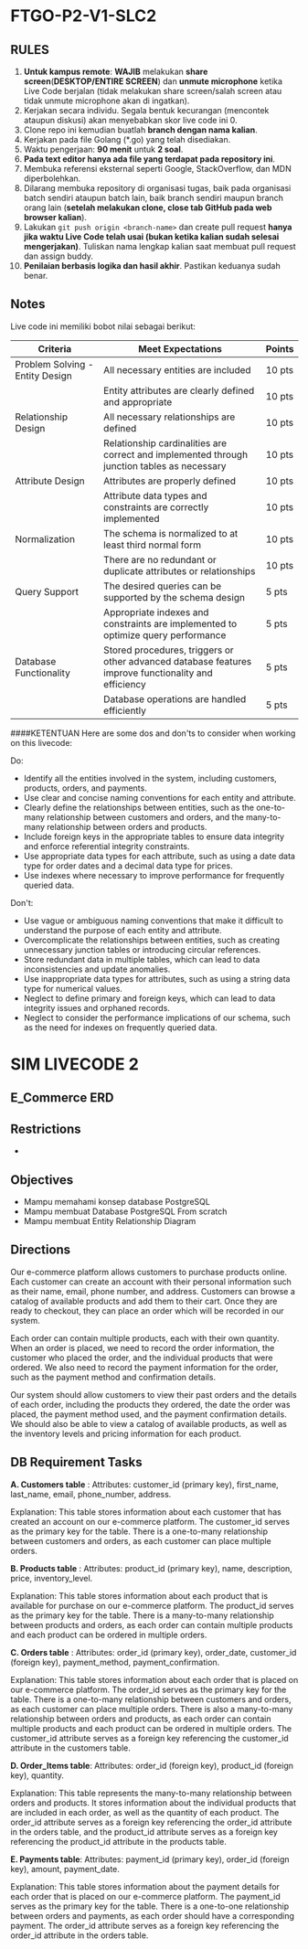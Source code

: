 # FTGO-P2-V1-SLC2
## RULES
1. **Untuk kampus remote**: **WAJIB** melakukan **share screen**(**DESKTOP/ENTIRE SCREEN**) dan **unmute microphone** ketika Live Code
berjalan (tidak melakukan share screen/salah screen atau tidak unmute microphone akan di ingatkan).
2. Kerjakan secara individu. Segala bentuk kecurangan (mencontek ataupun diskusi) akan menyebabkan skor live code ini 0.
3. Clone repo ini kemudian buatlah **branch dengan nama kalian**.
4. Kerjakan pada file Golang (\*.go) yang telah disediakan.
5. Waktu pengerjaan: **90 menit** untuk **2 soal**.
6. **Pada text editor hanya ada file yang terdapat pada repository ini**.
7. Membuka referensi eksternal seperti Google, StackOverflow, dan MDN diperbolehkan.
8. Dilarang membuka repository di organisasi tugas, baik pada organisasi batch sendiri ataupun batch lain, baik branch sendiri maupun branch orang
lain (**setelah melakukan clone, close tab GitHub pada web browser kalian**).
9. Lakukan `git push origin <branch-name>` dan create pull request **hanya jika waktu Live Code telah usai (bukan ketika kalian sudah selesai
mengerjakan)**. Tuliskan nama lengkap kalian saat membuat pull request dan assign buddy.
10. **Penilaian berbasis logika dan hasil akhir**. Pastikan keduanya sudah benar.




## Notes
Live code ini memiliki bobot nilai sebagai berikut:

|Criteria|Meet Expectations|Points|
|---|---|---|
|Problem Solving - Entity Design|All necessary entities are included |10 pts |
|   |Entity attributes are clearly defined and appropriate|10 pts |
|Relationship Design |All necessary relationships are defined|10 pts|
||Relationship cardinalities are correct and implemented through junction tables as necessary|10 pts|
|Attribute Design |Attributes are properly defined|10 pts|
||Attribute data types and constraints are correctly implemented|10 pts|
|Normalization|The schema is normalized to at least third normal form|10 pts|
||There are no redundant or duplicate attributes or relationships|10 pts|
|Query Support |The desired queries can be supported by the schema design|5 pts|
||Appropriate indexes and constraints are implemented to optimize query performance |5 pts|
|Database Functionality |Stored procedures, triggers or other advanced database features improve functionality and efficiency |5 pts|
||Database operations are handled efficiently |5 pts|



####KETENTUAN
Here are some dos and don'ts to consider when working on this livecode:

Do:

- Identify all the entities involved in the system, including customers, products, orders, and payments.
- Use clear and concise naming conventions for each entity and attribute.
- Clearly define the relationships between entities, such as the one-to-many relationship between customers and orders, and the many-to-many relationship between orders and products.
- Include foreign keys in the appropriate tables to ensure data integrity and enforce referential integrity constraints.
- Use appropriate data types for each attribute, such as using a date data type for order dates and a decimal data type for prices.
- Use indexes where necessary to improve performance for frequently queried data.

Don't:

- Use vague or ambiguous naming conventions that make it difficult to understand the purpose of each entity and attribute.
- Overcomplicate the relationships between entities, such as creating unnecessary junction tables or introducing circular references.
- Store redundant data in multiple tables, which can lead to data inconsistencies and update anomalies.
- Use inappropriate data types for attributes, such as using a string data type for numerical values.
- Neglect to define primary and foreign keys, which can lead to data integrity issues and orphaned records.
- Neglect to consider the performance implications of our schema, such as the need for indexes on frequently queried data.




# SIM LIVECODE 2
## **E_Commerce ERD**

## Restrictions
-




## Objectives
- Mampu memahami konsep database PostgreSQL
- Mampu membuat Database PostgreSQL From scratch
- Mampu membuat Entity Relationship Diagram



## Directions
Our e-commerce platform allows customers to purchase products online. Each customer can create an account with their personal information such as their name, email, phone number, and address. Customers can browse a catalog of available products and add them to their cart. Once they are ready to checkout, they can place an order which will be recorded in our system.


Each order can contain multiple products, each with their own quantity. When an order is placed, we need to record the order information, the customer who placed the order, and the individual products that were ordered. We also need to record the payment information for the order, such as the payment method and confirmation details.


Our system should allow customers to view their past orders and the details of each order, including the products they ordered, the date the order was placed, the payment method used, and the payment confirmation details. We should also be able to view a catalog of available products, as well as the inventory levels and pricing information for each product.

## DB Requirement Tasks

**A. Customers table** :
   Attributes: customer_id (primary key), first_name, last_name, email, phone_number, address.
   
   Explanation: This table stores information about each customer that has created an account on our e-commerce platform. The customer_id serves as the primary key for the table. There is a one-to-many relationship between customers and orders, as each customer can place multiple orders.


**B. Products table** :
   Attributes: product_id (primary key), name, description, price, inventory_level. 
   
   Explanation: This table stores information about each product that is available for purchase on our e-commerce platform. The product_id serves as the primary key for the table. There is a many-to-many relationship between products and orders, as each order can contain multiple products and each product can be ordered in multiple orders.


**C. Orders table** :
   Attributes: order_id (primary key), order_date, customer_id (foreign key), payment_method, payment_confirmation.
   
   Explanation: This table stores information about each order that is placed on our e-commerce platform. The order_id serves as the primary key for the table. There is a one-to-many relationship between customers and orders, as each customer can place multiple orders. There is also a many-to-many relationship between orders and products, as each order can contain multiple products and each product can be ordered in multiple orders. The customer_id attribute serves as a foreign key referencing the customer_id attribute in the customers table.


**D. Order_Items table**:
   Attributes: order_id (foreign key), product_id (foreign key), quantity.
   
   Explanation: This table represents the many-to-many relationship between orders and products. It stores information about the individual products that are included in each order, as well as the quantity of each product. The order_id attribute serves as a foreign key referencing the order_id attribute in the orders table, and the product_id attribute serves as a foreign key referencing the product_id attribute in the products table.


**E. Payments table**:
   Attributes: payment_id (primary key), order_id (foreign key), amount, payment_date.
   
   Explanation: This table stores information about the payment details for each order that is placed on our e-commerce platform. The payment_id serves as the primary key for the table. There is a one-to-one relationship between orders and payments, as each order should have a corresponding payment. The order_id attribute serves as a foreign key referencing the order_id attribute in the orders table.
